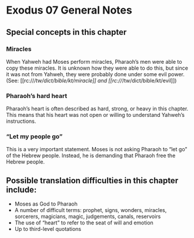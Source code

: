 # Exodus 07 General Notes
## Special concepts in this chapter

### Miracles
When Yahweh had Moses perform miracles, Pharaoh’s men were able to copy these miracles. It is unknown how they were able to do this, but since it was not from Yahweh, they were probably done under some evil power. (See: [[rc://*/tw/dict/bible/kt/miracle]] and [[rc://*/tw/dict/bible/kt/evil]])

### Pharaoh’s hard heart
Pharaoh’s heart is often described as hard, strong, or heavy in this chapter. This means that his heart was not open or willing to understand Yahweh’s instructions. 

### “Let my people go”
This is a very important statement. Moses is not asking Pharaoh to “let go” of the Hebrew people. Instead, he is demanding that Pharaoh free the Hebrew people.

## Possible translation difficulties in this chapter include:
- Moses as God to Pharaoh
- A number of difficult terms: prophet, signs, wonders, miracles, sorcerers, magicians, magic, judgements, canals, reservoirs
- The use of “heart” to refer to the seat of will and emotion
- Up to third-level quotations
